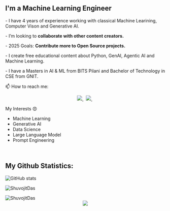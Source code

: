 ## I'm a Machine Learning Engineer
 
<p> - I have 4 years of experience working with classical Machine Learining, Computer Vison and Generative AI.</p>

<p> - I’m looking to <b>collaborate with other content creators.</b></p>

<p> - 2025 Goals: <b>Contribute more to Open Source projects.</b></p>

<p> - I create free educational content about Python, GenAI, Agentic AI and Machine Learning. </p>

<p> - I have a Masters in AI & ML from BITS Pilani and Bachelor of Technology in CSE from GNIT.
 
<p>📫 How to reach me:</p>

<p align='center'>
 
  <a href="mailto:shuvojitdas2000@gmail.com">
  <img src="https://img.shields.io/badge/Gmail-D14836?style=for-the-badge&logo=gmail&logoColor=white">
  </a>&nbsp
  
  <a href="https://www.linkedin.com/in/shuvo31/">
  <img src="https://img.shields.io/badge/LinkedIn-0077B5?style=for-the-badge&logo=linkedin&logoColor=white">
  </a>&nbsp
</p>

My Interests :heart_eyes:<br>

- Machine Learning
- Generative AI
- Data Science 
- Large Language Model
- Prompt Engineering
  

<br/>

## My Github Statistics:

![GitHub stats](https://github-readme-stats.vercel.app/api?username=Shuvo31&theme=tokyonight&show_icons=true)

<div align="left">
<p><img align="center" src="https://github-readme-streak-stats.herokuapp.com/?user=Shuvo31&theme=dark" alt="ShuvojitDas" /></p>
 </div>
<td><img src="https://github-readme-stats.vercel.app/api/top-langs?username=Shuvo31&show_icons=true&theme=dark&locale=en&layout=compact" alt="ShuvojitDas" /></td>

<div align="center">
<img src="https://komarev.com/ghpvc/?username=Shuvo31&&style=flat-square" align="center" />
</div>


